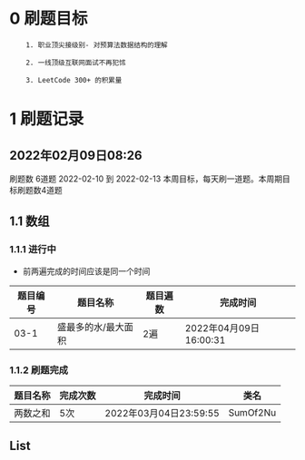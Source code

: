 
# 0 刷题目标
  
        1. 职业顶尖接级别- 对预算法数据结构的理解

        2. 一线顶级互联网面试不再犯怵
    
        3. LeetCode 300+ 的积累量

# 1 刷题记录

2022年02月09日08:26
--------------
刷题数 6道题 2022-02-10 到 2022-02-13 本周目标，每天刷一道题。本周期目标刷题数4道题

## 1.1 数组

### 1.1.1 进行中

 - 前两遍完成的时间应该是同一个时间

| 题目编号 | 题目名称       | 题目遍数 | 完成时间  |
|------|------------|-----|-------|
|03-1 | 盛最多的水/最大面积 | 2遍 |2022年04月09日16:00:31|

### 1.1.2 刷题完成

| 题目名称    | 完成次数 | 完成时间             | 类名     |
|---------|------|------------------|--------|
| 两数之和    | 5次   | 2022年03月04日23:59:55 | SumOf2Nu |

## List



